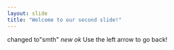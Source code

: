 ```yaml
---
layout: slide
title: "Welcome to our second slide!"
---
```

changed to"smth" _new_ *ok*
Use the left arrow to go back!
